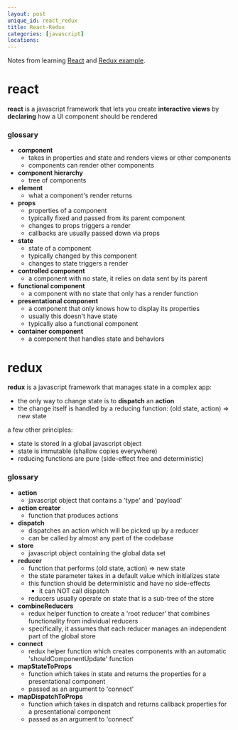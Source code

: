 ```yaml
---
layout: post
unique_id: react_redux
title: React-Redux
categories: [javascript]
locations: 
---
```


Notes from learning [React](https://facebook.github.io/react/tutorial/tutorial.html#getting-started) and [Redux example](http://redux.js.org/docs/basics/).

# react

**react** is a javascript framework that lets you create **interactive views** by **declaring** how a UI component should be rendered

### glossary

* **component**
  * takes in properties and state and renders views or other components
  * components can render other components
* **component hierarchy**
  * tree of components
* **element**
  * what a component's render returns
* **props**
  * properties of a component
  * typically fixed and passed from its parent component
  * changes to props triggers a render
  * callbacks are usually passed down via props
* **state**
  * state of a component
  * typically changed by this component
  * changes to state triggers a render
* **controlled component**
  * a component with no state, it relies on data sent by its parent
* **functional component**
  * a component with no state that only has a render function
* **presentational component**
  * a component that only knows how to display its properties
  * usually this doesn't have state
  * typically also a functional component
* **container component**
  * a component that handles state and behaviors

# redux

**redux** is a javascript framework that manages state in a complex app:
* the only way to change state is to **dispatch** an **action**
* the change itself is handled by a reducing function: (old state, action) => new state

a few other principles:
* state is stored in a global javascript object
* state is immutable (shallow copies everywhere)
* reducing functions are pure (side-effect free and deterministic)

### glossary

* **action**
  * javascript object that contains a 'type' and 'payload'
* **action creator**
  * function that produces actions
* **dispatch**
  * dispatches an action which will be picked up by a reducer
  * can be called by almost any part of the codebase
* **store**
  * javascript object containing the global data set
* **reducer**
  * function that performs (old state, action) => new state
  * the state parameter takes in a default value which initializes state
  * this function should be deterministic and have no side-effects
    * it can NOT call dispatch
  * reducers usually operate on state that is a sub-tree of the store
* **combineReducers**
  * redux helper function to create a 'root reducer' that combines functionality from individual reducers
  * specifically, it assumes that each reducer manages an independent part of the global store
* **connect**
  * redux helper function which creates components with an automatic 'shouldComponentUpdate' function
* **mapStateToProps**
  * function which takes in state and returns the properties for a presentational component
  * passed as an argument to 'connect'
* **mapDispatchToProps**
  * function which takes in dispatch and returns callback properties for a presentational component
  * passed as an argument to 'connect'

